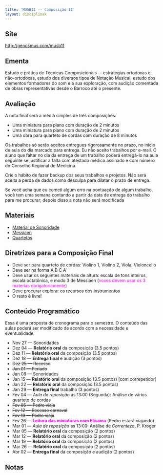 ```yaml
---
title: 'MUSB11 -- Composição II'
layout: disciplinak
---
```


## Site

<http://genosmus.com/musb11>

## Ementa

Estudo e prática de Técnicas Composicionais -- estratégias ortodoxas e não-ortodoxas, estudo dos diversos tipos de Notação Musical, estudo dos elementos formadores do som e a sua exploração, com audição comentada de obras representativas desde o Barroco até o presente.

## Avaliação

A nota final será a média simples de três composições:

  * Uma miniatura para piano com duração de 2 minutos
  * Uma miniatura para piano com duração de 2 minutos
  * Uma obra para quarteto de cordas com duração de 8 minutos

Os trabalhos só serão aceitos entregues rigorosamente no prazo, no início de aula do dia marcado para entrega. Eu não aceito trabalhos por e-mail. O aluno que faltar no dia da entrega de um trabalho poderá entregá-lo na aula seguinte se justificar a falta com atestado médico assinado e com número do Conselho Regional de Medicina.

Crie o hábito de fazer backup dos seus trabalhos e projetos. Não será aceita a perda de dados como desculpa para dilatar o prazo de entrega.

Se você acha que eu cometi algum erro na pontuação de algum trabalho, você tem uma semana contando a partir da data de entrega do trabalho para me procurar; depois disso a nota não será modificada

## Materiais

  * [Material de Sonoridade](http://genosmus.com/aulas/Sonoridades.zip)
  * [Messiaen](http://genosmus.com/aulas/Messiaen.zip)
  * [Quartetos](http://genosmus.com/aulas/Quartetos.zip)

## Diretrizes para a Composição Final

  * Deve ser para quarteto de cordas: Violino 1, Violino 2, Viola, Violoncello
  * <span style="line-height: 13px;">Deve ser na forma A B C A&#8217;</span>
  * Deve usar os seguintes materiais de altura: escala de tons inteiros, escala octatônica, e modo 3 de Messiaen (<span style="color: #ff00ff;">voces devem usar os 3 materias obrigatoriamente</span>)
  * Deve procurar explorar os recursos dos instrumentos
  * O resto é livre!

## Conteúdo Programático

Essa é uma proposta de cronograma para o semestre. O conteúdo das aulas poderá ser modificado de acordo com a necessidade e eventualidade.

  * Nov 27 &#8212; Sonoridades
  * Dez 04 &#8212; **Relatório oral** da composição (3.5 pontos)
  * Dez 11 &#8212; **Relatório oral** da composição (3.5 pontos)
  * Dez 18 &#8212; **Entrega final** e audição (3 pontos)
  * <del>Dez 25 &#8212; Recesso</del>
  * <del>Jan 01 &#8212; Feriado</del>
  * Jan 08 &#8212; Sonoridades
  * Jan 15 &#8212; **Relatório oral** da composição (3.5 pontos) [com correpetidor]
  * Jan 22 &#8212; **Relatório oral** da composição (3.5 pontos)
  * Jan 29 &#8212; **Entrega final** trabalho (3 pontos)
  * Fev 04 &#8212; _Aula de reposição_ as 13:00 (Segunda): Análise de vários quarteto de cordas
  * <del>Fev 05 &#8212; Pedro viaja</del>
  * <del>Fev 12 &#8212; Recesso carnaval</del>
  * <del>Fev 19 &#8212; Pedro viaja</del>
  * Fev 26 &#8212; <span style="color: #ff00ff;"><strong>Leitura das miniaturas com Elisama</strong></span> (Pedro estará viajando)
  * Mar 01 &#8212; _Aula de reposição_ as 13:00: Análise de _Correnteza_, P. Kroger
  * Mar 05 &#8212; **Relatório oral** da composição (2 pontos)
  * Mar 12 &#8212; **Relatório oral** da composição (2 pontos)
  * Mar 19 &#8212; **Relatório oral** da composição (2 pontos)
  * Mar 26 &#8212; **Relatório oral** da composição (2 pontos)
  * Abr 02 &#8212; **Entrega final** da composição e audição (2 pontos)

## Notas